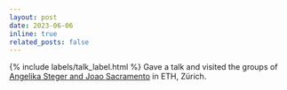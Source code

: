 ```yaml
---
layout: post
date: 2023-06-06 
inline: true
related_posts: false
---
```


{% include labels/talk_label.html %}
Gave a talk and visited the groups of [Angelika Steger and Joao Sacramento](https://as.inf.ethz.ch/index.html) in ETH, Zürich.
